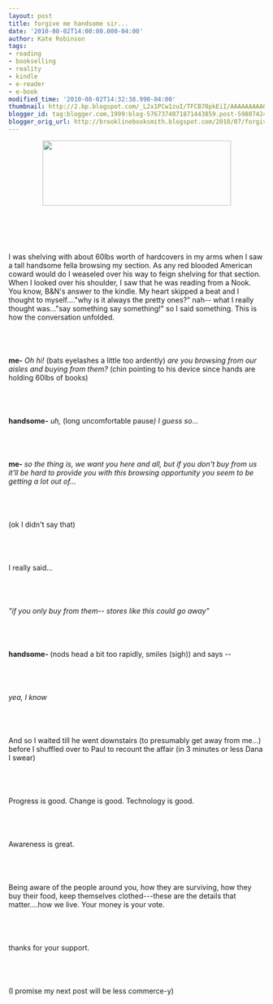 ```yaml
---
layout: post
title: forgive me handsome sir...
date: '2010-08-02T14:00:00.000-04:00'
author: Kate Robinson
tags:
- reading
- bookselling
- reality
- kindle
- e-reader
- e-book
modified_time: '2010-08-02T14:32:38.990-04:00'
thumbnail: http://2.bp.blogspot.com/_L2x1PCw1zuI/TFCB70pkEiI/AAAAAAAAAG4/DP6OWxkaS9M/s72-c/wordstock.jpg
blogger_id: tag:blogger.com,1999:blog-5767374071871443859.post-5980742451954468973
blogger_orig_url: http://brooklinebooksmith.blogspot.com/2010/07/forgive-me-handsome-sir.html
---
```


<a href="http://2.bp.blogspot.com/_L2x1PCw1zuI/TFCB70pkEiI/AAAAAAAAAG4/DP6OWxkaS9M/s1600/wordstock.jpg"><img style="TEXT-ALIGN: center; MARGIN: 0px auto 10px; WIDTH: 371px; DISPLAY: block; HEIGHT: 128px; CURSOR: hand" id="BLOGGER_PHOTO_ID_5499038009764614690" border="0" alt="" src="http://2.bp.blogspot.com/_L2x1PCw1zuI/TFCB70pkEiI/AAAAAAAAAG4/DP6OWxkaS9M/s320/wordstock.jpg" /></a><br /><br /><div></div><br /><br /><div>I was shelving with about 60lbs worth of hardcovers in my arms when I saw a tall handsome fella browsing my section. As any red blooded American coward would do I weaseled over his way to feign shelving for that section. When I looked over his shoulder, I saw that he was reading from a Nook. You know, B&amp;N's answer to the kindle. My heart skipped a beat and I thought to myself...."why is it always the pretty ones?" nah-- what I really thought was..."say something say something!" so I said something. This is how the conversation unfolded.</div><br /><br /><div></div><br /><br /><div><strong>me-</strong> <em>Oh hi!</em> (bats eyelashes a little too ardently) <em>are you browsing from our aisles and buying from them? </em>(chin pointing to his device since hands are holding 60lbs of books)</div><br /><br /><div></div><br /><br /><div><strong>handsome-</strong> <em>uh, </em>(long uncomfortable pause<em>)</em> <em>I guess so...</em></div><br /><br /><div><em></em></div><br /><br /><div><strong>me- </strong><em>so the thing is, we want you here and all, but if you don't buy from us it'll be hard to provide you with this browsing opportunity you seem to be getting a lot out of...</em></div><br /><br /><div></div><br /><br /><div>(ok I didn't say that)</div><br /><br /><div><em></em></div><br /><br /><div>I really said...</div><br /><br /><div><em></em></div><br /><br /><div><em>"if you only buy from them-- stores like this could go away"</em></div><br /><br /><div><em></em></div><br /><br /><div><strong>handsome- </strong>(nods head a bit too rapidly, smiles (sigh)) and says --</div><br /><br /><div></div><br /><br /><div><em>yea, I know</em></div><br /><br /><div><em></em></div><br /><br /><div>And so I waited till he went downstairs (to presumably get away from me...) before I shuffled over to Paul to recount the affair (in 3 minutes or less Dana I swear)</div><br /><br /><div></div><br /><br /><div>Progress is good. Change is good. Technology is good. </div><br /><br /><div></div><br /><br /><div>Awareness is great.</div><br /><br /><div></div><br /><br /><div>Being aware of the people around you, how they are surviving, how they buy their food, keep themselves clothed---these are the details that matter....how we live. Your money is your vote.</div><br /><br /><div></div><br /><br /><div>thanks for your support.</div><br /><br /><div></div><br /><br /><div>(I promise my next post will be less commerce-y)</div>